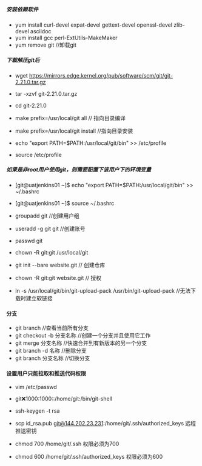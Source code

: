 #####   安装依赖软件
-   yum install curl-devel expat-devel gettext-devel openssl-devel zlib-devel asciidoc
-   yum install  gcc perl-ExtUtils-MakeMaker
-   yum remove git  //卸载git


#####  下载解压git后
-   wget https://mirrors.edge.kernel.org/pub/software/scm/git/git-2.21.0.tar.gz
-   tar -xzvf git-2.21.0.tar.gz
-   cd git-2.21.0
-   make prefix=/usr/local/git all   // 指向目录编译
-   make prefix=/usr/local/git install  //指向目录安装

-   echo "export PATH=$PATH:/usr/local/git/bin" >> /etc/profile
-   source /etc/profile

#####  如果是非root用户使用git，则需要配置下该用户下的环境变量
-   [git@uatjenkins01 ~]$ echo "export PATH=$PATH:/usr/local/git/bin" >> ~/.bashrc
-   [git@uatjenkins01 ~]$ source ~/.bashrc

-   groupadd git //创建用户组
-   useradd -g git git  //创建账号
-   passwd git   
-   chown -R git:git /usr/local/git
-   git init --bare website.git    // 创建仓库
-   chown -R git:git website.git    // 授权

-   ln -s /usr/local/git/bin/git-upload-pack /usr/bin/git-upload-pack   //无法下载时建立软链接
####  分支    
-   git branch                      //查看当前所有分支
-   git checkout -b 分支名称        //创建一个分支并且使用它工作
-   git merge 分支名称              //快速合并到有新版本的另一个分支
-   git branch -d 名称              //删除分支
-   git branch 分支名称             //切换分支

####    设置用户只能拉取和推送代码权限
-   vim /etc/passwd    
-   git:x:1000:1000::/home/git:/bin/git-shell


-   ssh-keygen -t rsa
-   scp id_rsa.pub  git@144.202.23.231:/home/git/.ssh/authorized_keys     远程推送密钥
-   chmod 700 /home/git/.ssh                             权限必须为700 
-   chmod 600 /home/git/.ssh/authorized_keys             权限必须为600